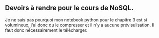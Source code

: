 ## Devoirs à rendre pour le cours de NoSQL.

Je ne sais pas pourquoi mon notebook python pour le chapitre 3 est si volumineux, j'ai donc du le compresser et il n'y a aucune prévisulisation. Il faut donc nécessairement le télécharger.
